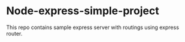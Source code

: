# Node-express-simple-project
This repo contains sample express server with routings using express router.
